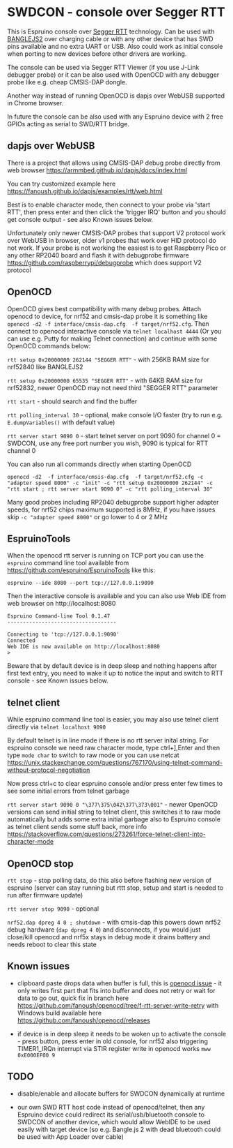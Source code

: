 # SWDCON - console over Segger RTT

This is Espruino console over [Segger RTT](https://wiki.segger.com/RTT) technology. Can be used with [BANGLEJS2](https://www.espruino.com/Bangle.js2#hardware-swd) over charging cable or with any other device that has SWD pins available and no extra UART or USB. Also could work as initial console when porting to new devices before other drivers are working.

The console can be used via Segger RTT Viewer (if you use J-Link debugger probe) or it can be also used with OpenOCD with any debugger probe like e.g. cheap CMSIS-DAP dongle.

Another way instead of running OpenOCD is dapjs over WebUSB supported in Chrome browser.

In future the console can be also used with any Espruino device with 2 free GPIOs acting as serial to SWD/RTT bridge.

## dapjs over WebUSB

There is a project that allows using CMSIS-DAP debug probe directly from web browser https://armmbed.github.io/dapjs/docs/index.html

 You can try customized example here https://fanoush.github.io/dapjs/examples/rtt/web.html

 Best is to enable character mode, then connect to your probe via 'start RTT', then press enter and then click the 'trigger IRQ' button and you should get console output - see also Known issues below.

 Unfortunately only newer CMSIS-DAP probes that support V2 protocol work over WebUSB in browser, older v1 probes that work over HID protocol do not work. If your probe is not working the easiest is to get Raspberry Pico or any other RP2040 board and flash it with debugprobe firmware https://github.com/raspberrypi/debugprobe which does support V2 protocol

## OpenOCD

OpenOCD gives best compatibility with many debug probes.
Attach openocd to device, for nrf52 and cmsis-dap probe it is something like `openocd -d2 -f interface/cmsis-dap.cfg  -f target/nrf52.cfg`. Then connect
to openocd interactive console via `telnet localhost 4444` (Or you can use e.g. Putty for making Telnet connection) and continue with some OpenOCD commands below:

`rtt setup 0x20000000 262144 "SEGGER RTT"` - with 256KB RAM size for nrf52840 like BANGLEJS2

`rtt setup 0x20000000 65535 "SEGGER RTT"` - with 64KB RAM size for nrf52832, newer OpenOCD may not need third "SEGGER RTT" parameter

`rtt start` - should search and find the buffer

`rtt polling_interval 30` - optional, make console I/O faster (try to run e.g. `E.dumpVariables()` with default value)

`rtt server start 9090 0` - start telnet server on port 9090 for channel 0 = SWDCON, use any free port number you wish, 9090 is typical for RTT channel 0

You can also run all commands directly when starting OpenOCD

`openocd -d2  -f interface/cmsis-dap.cfg  -f target/nrf52.cfg -c "adapter speed 8000" -c "init" -c "rtt setup 0x20000000 262144" -c "rtt start ; rtt server start 9090 0" -c "rtt polling_interval 30"`

Many good probes including RP2040 debugprobe support higher adapter speeds, for nrf52 chips maximum supported is 8MHz, if you have issues skip `-c "adapter speed 8000"` or go lower to 4 or 2 MHz


## EspruinoTools

When the openocd rtt server is running on TCP port you can use the `espruino` command line tool available from https://github.com/espruino/EspruinoTools  like this:

```
espruino --ide 8080 --port tcp://127.0.0.1:9090
```
Then the interactive console is available and you can also use Web IDE from web browser on http://localhost:8080
```
Espruino Command-line Tool 0.1.47
-----------------------------------

Connecting to 'tcp://127.0.0.1:9090'
Connected
Web IDE is now available on http://localhost:8080
>
```

Beware that by default device is in deep sleep and nothing happens after first text entry, you need to wake it up to notice the input and switch to RTT console - see Known issues below.


## telnet client

While espruino command line tool is easier, you may also use telnet client directly via  `telnet localhost 9090`

By default telnet is in line mode if there is no rtt server inital string. For espruino console we need raw character mode, 
type ctrl+],Enter and then type `mode char` to switch to raw mode 
or you can use netcat https://unix.stackexchange.com/questions/767170/using-telnet-command-without-protocol-negotiation

Now press ctrl+c to clear espruino console and/or press enter few times to see some initial errors from telnet garbage

`rtt server start 9090 0 "\377\375\042\377\373\001"` - newer OpenOCD versions can send initial string to telnet client, this switches it to raw mode automatically but adds some extra initial garbage also to Espruino console as telnet client sends some stuff back, more info https://stackoverflow.com/questions/273261/force-telnet-client-into-character-mode


## OpenOCD stop

`rtt stop` - stop polling data, do this also before flashing new version of espruino (server can stay running but rttt stop, setup and start is needed to run  after firmware update)

`rtt server stop 9090` - optional

`nrf52.dap dpreg 4 0 ; shutdown` - with cmsis-dap this powers down nrf52 debug hardware (`dap dpreg 4 0`) and disconnects, if you would just close/kill openocd and nrf5x stays in debug mode it drains battery and needs reboot to clear this state

## Known issues

- clipboard paste drops data when buffer is full, this is [openocd issue](https://review.openocd.org/c/openocd/+/8360) - it only writes first part that fits into buffer and does not retry or wait for data to go out, quick fix in branch here https://github.com/fanoush/openocd/tree/f-rtt-server-write-retry with Windows build available here https://github.com/fanoush/openocd/releases

- if device is in deep sleep it needs to be woken up to activate the console - press button, press enter in old console, for nrf52 also triggering TIMER1_IRQn interrupt via STIR register write in openocd works `mww 0xE000EF00 9`

## TODO

- disable/enable and allocate buffers for SWDCON dynamically at runtime

- our own SWD RTT host code instead of openocd/telnet, then any Espruino device could redirect its serial/usb/bluetooth console to SWDCON of another device, which would allow WebIDE to be used easily with target device (so e.g. Bangle.js 2 with dead bluetooth could be used with App Loader over cable)

